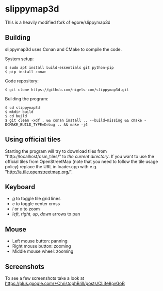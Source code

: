 slippymap3d
===========

This is a heavily modified fork of egore/slippymap3d

Building
--------

slippymap3d uses Conan and CMake to compile the code.

System setup:

    $ sudo apt install build-essentials git python-pip
    $ pip install conan

Code repository:

    $ git clone https://github.com/nigels-com/slippymap3d.git

Building the program:

    $ cd slippymap3d
    $ mkdir build
    $ cd build
    $ git clean -xdf . && conan install .. --build=missing && cmake -DCMAKE_BUILD_TYPE=Debug .. && make -j4

Using official tiles
--------------------

Starting the program will try to download tiles from "http://localhost/osm_tiles/" to
*the current directory*. If you want to use the official tiles from OpenStreetMap (note
that you need to follow the tile usage policy) replace the URL in loader.cpp with e.g.
"http://a.tile.openstreetmap.org/".

Keyboard
--------

* *g* to toggle tile grid lines
* *c* to toggle center cross
* *i* or *o* to zoom
* *left*, *right*, *up*, *down* arrows to pan

Mouse
-----

* Left mouse button: panning
* Right mouse button: zooming
* Middle mouse wheel: zooming

Screenshots
-----------

To see a few screenshots take a look at https://plus.google.com/+ChristophBrill/posts/CLife8pvGoB
